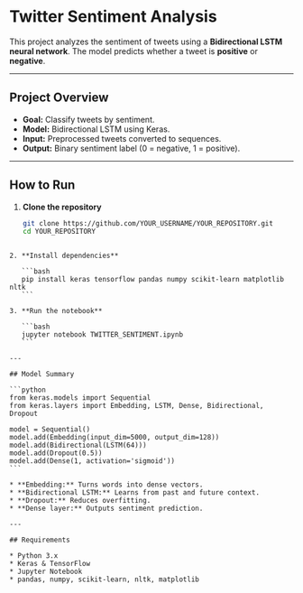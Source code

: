 # Twitter Sentiment Analysis

This project analyzes the sentiment of tweets using a **Bidirectional LSTM neural network**. The model predicts whether a tweet is **positive** or **negative**.

---

## Project Overview

- **Goal:** Classify tweets by sentiment.
- **Model:** Bidirectional LSTM using Keras.
- **Input:** Preprocessed tweets converted to sequences.
- **Output:** Binary sentiment label (0 = negative, 1 = positive).

---

## How to Run

1. **Clone the repository**
   ```bash
   git clone https://github.com/YOUR_USERNAME/YOUR_REPOSITORY.git
   cd YOUR_REPOSITORY
````

2. **Install dependencies**

   ```bash
   pip install keras tensorflow pandas numpy scikit-learn matplotlib nltk
   ```

3. **Run the notebook**

   ```bash
   jupyter notebook TWITTER_SENTIMENT.ipynb
   ```

---

## Model Summary

```python
from keras.models import Sequential
from keras.layers import Embedding, LSTM, Dense, Bidirectional, Dropout

model = Sequential()
model.add(Embedding(input_dim=5000, output_dim=128))
model.add(Bidirectional(LSTM(64)))
model.add(Dropout(0.5))
model.add(Dense(1, activation='sigmoid'))
```

* **Embedding:** Turns words into dense vectors.
* **Bidirectional LSTM:** Learns from past and future context.
* **Dropout:** Reduces overfitting.
* **Dense layer:** Outputs sentiment prediction.

---

## Requirements

* Python 3.x
* Keras & TensorFlow
* Jupyter Notebook
* pandas, numpy, scikit-learn, nltk, matplotlib

